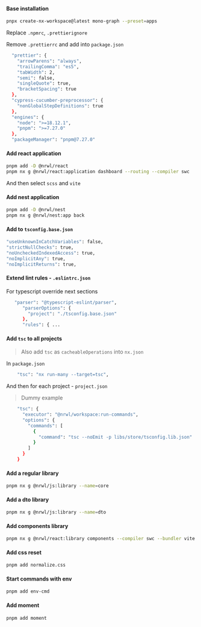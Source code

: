 #### Base installation

```bash
pnpx create-nx-workspace@latest mono-graph --preset=apps
```

Replace `.npmrc`, `.prettierignore`

Remove `.prettierrc` and add into `package.json`

```bash
  "prettier": {
    "arrowParens": "always",
    "trailingComma": "es5",
    "tabWidth": 2,
    "semi": false,
    "singleQuote": true,
    "bracketSpacing": true
  },
  "cypress-cucumber-preprocessor": {
    "nonGlobalStepDefinitions": true
  },
  "engines": {
    "node": ">=18.12.1",
    "pnpm": ">=7.27.0"
  },
  "packageManager": "pnpm@7.27.0"
```

#### Add react application

```bash
pnpm add -D @nrwl/react
pnpm nx g @nrwl/react:application dashboard --routing --compiler swc
```

And then select `scss` and `vite`

#### Add nest application

```bash
pnpm add -D @nrwl/nest
pnpm nx g @nrwl/nest:app back
```

#### Add to `tsconfig.base.json`

```bash
"useUnknownInCatchVariables": false,
"strictNullChecks": true,
"noUncheckedIndexedAccess": true,
"noImplicitAny": true,
"noImplicitReturns": true,
```

#### Extend lint rules - `.eslintrc.json`

For typescript override next sections

```bash
   "parser": "@typescript-eslint/parser",
      "parserOptions": {
        "project": "./tsconfig.base.json"
      },
      "rules": { ...
```

#### Add `tsc` to all projects

> Also add `tsc` as `cacheableOperations` into `nx.json`

In `package.json`

```bash
    "tsc": "nx run-many --target=tsc",
```

And then for each project - `project.json`

> Dummy example

```bash
    "tsc": {
      "executor": "@nrwl/workspace:run-commands",
      "options": {
        "commands": [
          {
            "command": "tsc --noEmit -p libs/store/tsconfig.lib.json"
          }
        ]
      }
    }
```

#### Add a regular library

```bash
pnpm nx g @nrwl/js:library --name=core
```

#### Add a dto library

```bash
pnpm nx g @nrwl/js:library --name=dto
```

#### Add components library

```bash
pnpm nx g @nrwl/react:library components --compiler swc --bundler vite --unitTestRunner jest --buildable
```

#### Add css reset

```bash
pnpm add normalize.css
```

#### Start commands with env

```bash
pnpm add env-cmd
```

#### Add moment

```bash
pnpm add moment
```

